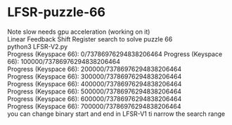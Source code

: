 # LFSR-puzzle-66
Note slow needs gpu acceleration (working on it)<br>
Linear Feedback Shift Register search to solve puzzle 66<br>
python3 LFSR-V2.py<br>
Progress (Keyspace 66): 0/73786976294838206464
Progress (Keyspace 66): 100000/73786976294838206464<br>
Progress (Keyspace 66): 200000/73786976294838206464<br>
Progress (Keyspace 66): 300000/73786976294838206464<br>
Progress (Keyspace 66): 400000/73786976294838206464<br>
Progress (Keyspace 66): 500000/73786976294838206464<br>
Progress (Keyspace 66): 600000/73786976294838206464<br>
Progress (Keyspace 66): 700000/73786976294838206464<br>
you can change binary start and end in LFSR-V1 ti narrow the search range<br>
